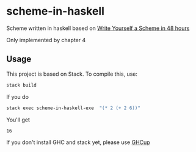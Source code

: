 # scheme-in-haskell

Scheme written in haskell based on [Write Yourself a Scheme in 48 hours](https://en.wikibooks.org/wiki/Write_Yourself_a_Scheme_in_48_Hours)

Only implemented by chapter 4

## Usage

This project is based on Stack. To compile this, use:

```bash
stack build
```

If you do

```bash
stack exec scheme-in-haskell-exe  "(* 2 (+ 2 6))"
```

You'll get

```bash
16
```

If you don't install GHC and stack yet, please use [GHCup](https://www.haskell.org/ghcup/)
